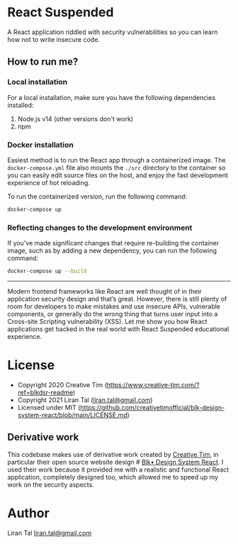 # React Suspended

A React application riddled with security vulnerabilities so you can learn how not to write insecure code.

## How to run me?

### Local installation

For a local installation, make sure you have the following dependencies installed:
1. Node.js v14 (other versions don't work)
2. npm

### Docker installation

Easiest method is to run the React app through a containerized image.
The `docker-compose.yml` file also mounts the `./src` directory to the container so you can easily edit source files on the host, and enjoy the fast development experience of hot reloading.

To run the containerized version, run the following command:

```sh
docker-compose up
```

### Reflecting changes to the development environment

If you've made significant changes that require re-building the container image, such as by adding a new dependency, you can run the following command:

```sh
docker-compose up --build
```

---

Modern frontend frameworks like React are well thought of in their application security design and that’s great. However, there is still plenty of room for developers to make mistakes and use insecure APIs, vulnerable components, or generally do the wrong thing that turns user input into a Cross-site Scripting vulnerability (XSS). Let me show you how React applications get hacked in the real world with React Suspended educational experience.

# License

- Copyright 2020 Creative Tim (https://www.creative-tim.com/?ref=blkdsr-readme)
- Copyright 2021 Liran Tal (liran.tal@gmail.com)
- Licensed under MIT (https://github.com/creativetimofficial/blk-design-system-react/blob/main/LICENSE.md)

## Derivative work

This codebase makes use of derivative work created by [Creative Tim](https://www.creative-tim.com), in particular their open source website design # [Blk• Design  System React](https://demos.creative-tim.com/blk-design-system-react). I used their work because it provided me with a realistic and functional React application, completely designed too, which allowed me to speed up my work on the security aspects.

# Author

Liran Tal <liran.tal@gmail.com>
